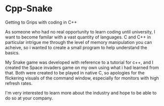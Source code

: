 # Cpp-Snake
Getting to Grips with coding in C++

As someone who had no real opportunity to learn coding until university, I want to become familar with a vast quantity of languages.
C and C++ in particular intrigue me through the level of memory manipulation you can acheive, so i wanted to create a small program to help understand the basics.

My Snake game was developed with reference to a tutorial for c++, and I created the Space invaders game on my own using what i had learned from that.
Both were created to be played in native C, so apologies for the flickering visuals of the command window, especially for monitors with high refresh rates.

I'm very interested to learn more about the industry and hope to be able to do so at your company.
